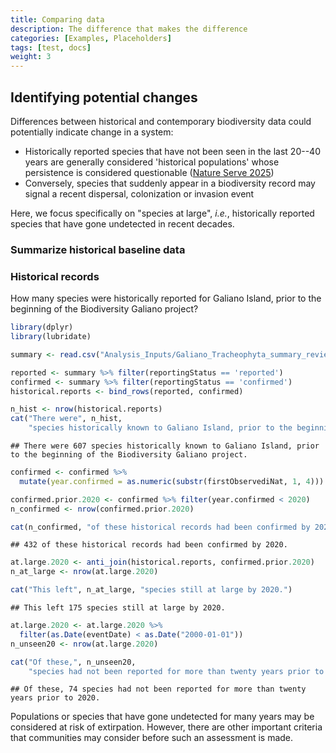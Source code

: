 ```yaml
---
title: Comparing data
description: The difference that makes the difference
categories: [Examples, Placeholders]
tags: [test, docs]
weight: 3
---
```






## Identifying potential changes

Differences between historical and contemporary biodiversity data could potentially indicate change in a system:

* Historically reported species that have not been seen in the last 20--40 years are generally considered 'historical populations' whose persistence is considered questionable ([Nature Serve 2025](https://help.natureserve.org/biotics/Content/Record_Management/Element_Files/Element_Tracking/ETRACK_Definitions_of_Heritage_Conservation_Status_Ranks.htm?utm_source=chatgpt.com))
* Conversely, species that suddenly appear in a biodiversity record may signal a recent dispersal, colonization or invasion event

Here, we focus specifically on "species at large", *i.e.*, historically reported species that have gone undetected in recent decades.

### Summarize historical baseline data

### Historical records

How many species were historically reported for Galiano Island, prior to the beginning of the Biodiversity Galiano project?



``` r
library(dplyr)
library(lubridate)

summary <- read.csv("Analysis_Inputs/Galiano_Tracheophyta_summary_reviewed_2024-10-07.csv")

reported <- summary %>% filter(reportingStatus == 'reported')
confirmed <- summary %>% filter(reportingStatus == 'confirmed')
historical.reports <- bind_rows(reported, confirmed)

n_hist <- nrow(historical.reports)
cat("There were", n_hist, 
    "species historically known to Galiano Island, prior to the beginning of the Biodiversity Galiano project.")
```

```
## There were 607 species historically known to Galiano Island, prior to the beginning of the Biodiversity Galiano project.
```


``` r
confirmed <- confirmed %>%
  mutate(year.confirmed = as.numeric(substr(firstObservediNat, 1, 4)))

confirmed.prior.2020 <- confirmed %>% filter(year.confirmed < 2020)
n_confirmed <- nrow(confirmed.prior.2020)

cat(n_confirmed, "of these historical records had been confirmed by 2020.")
```

```
## 432 of these historical records had been confirmed by 2020.
```


``` r
at.large.2020 <- anti_join(historical.reports, confirmed.prior.2020)
n_at_large <- nrow(at.large.2020)

cat("This left", n_at_large, "species still at large by 2020.")
```

```
## This left 175 species still at large by 2020.
```


``` r
at.large.2020 <- at.large.2020 %>%
  filter(as.Date(eventDate) < as.Date("2000-01-01"))
n_unseen20 <- nrow(at.large.2020)

cat("Of these,", n_unseen20, 
    "species had not been reported for more than twenty years prior to 2020.")
```

```
## Of these, 74 species had not been reported for more than twenty years prior to 2020.
```

Populations or species that have gone undetected for many years may be considered at risk of extirpation. However, there are other important criteria that communities may consider before such an assessment is made.
